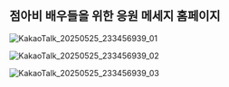 ## 점아비 배우들을 위한 응원 메세지 홈페이지
![KakaoTalk_20250525_233456939_01](https://github.com/user-attachments/assets/8430e064-9424-4d28-8829-9f731dea73c7)

![KakaoTalk_20250525_233456939_02](https://github.com/user-attachments/assets/cc212a5c-5110-4ee1-abbd-b5d7dfad3fa9)

![KakaoTalk_20250525_233456939_03](https://github.com/user-attachments/assets/981e6383-f9f9-4437-9a96-2a3341a3ae08)
